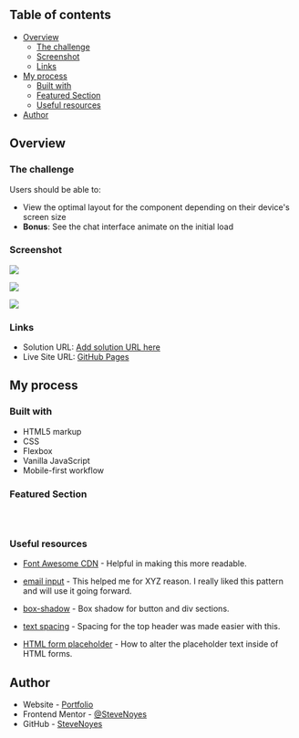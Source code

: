 ## Table of contents

- [Overview](#overview)
  - [The challenge](#the-challenge)
  - [Screenshot](#screenshot)
  - [Links](#links)
- [My process](#my-process)
  - [Built with](#built-with)
  - [Featured Section](#featured-section)
  - [Useful resources](#useful-resources)
- [Author](#author)

## Overview

### The challenge

Users should be able to:

- View the optimal layout for the component depending on their device's screen size
- **Bonus**: See the chat interface animate on the initial load

### Screenshot

![](./screenshot.jpg)

![](./screenshot.jpg)

![](./screenshot.jpg)

### Links

- Solution URL: [Add solution URL here](https://your-solution-url.com)
- Live Site URL: [GitHub Pages](https://pages.github.com/)

## My process

### Built with

- HTML5 markup
- CSS  
- Flexbox
- Vanilla JavaScript
- Mobile-first workflow

### Featured Section

```html

```

```css

```

```js

```

### Useful resources

- [Font Awesome CDN](https://cdnjs.com/libraries/font-awesome) - Helpful in making this more readable. 

- [email input](https://developer.mozilla.org/en-US/docs/Web/HTML/Element/input/email) - This helped me for XYZ reason. I really liked this pattern and will use it going forward.

- [box-shadow](https://developer.mozilla.org/en-US/docs/Web/CSS/box-shadow) - Box shadow for button and div sections. 

- [text spacing](https://www.w3schools.com/css/css_text_spacing.asp) - Spacing for the top header was made easier with this.

- [HTML form placeholder](https://www.w3schools.com/howto/howto_css_placeholder.asp) - How to alter the placeholder text inside of HTML forms. 

## Author

- Website - [Portfolio](https://www.stevenmnoyes.com)
- Frontend Mentor - [@SteveNoyes](https://www.frontendmentor.io/profile/SteveNoyes)
- GitHub - [SteveNoyes](https://github.com/SteveNoyes)